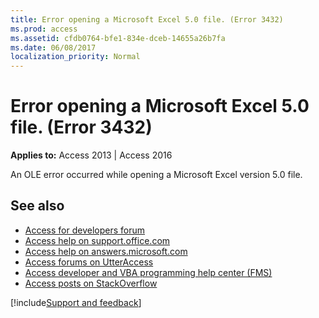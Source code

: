 ```yaml
---
title: Error opening a Microsoft Excel 5.0 file. (Error 3432)
ms.prod: access
ms.assetid: cfdb0764-bfe1-834e-dceb-14655a26b7fa
ms.date: 06/08/2017
localization_priority: Normal
---
```



# Error opening a Microsoft Excel 5.0 file. (Error 3432)

  

**Applies to:** Access 2013 | Access 2016

An OLE error occurred while opening a Microsoft Excel version 5.0 file.

## See also

- [Access for developers forum](https://social.msdn.microsoft.com/Forums/office/home?forum=accessdev)
- [Access help on support.office.com](https://support.office.com/search/results?query=Access)
- [Access help on answers.microsoft.com](https://answers.microsoft.com/)
- [Access forums on UtterAccess](https://www.utteraccess.com/forum/index.php?act=idx)
- [Access developer and VBA programming help center (FMS)](https://www.fmsinc.com/MicrosoftAccess/developer/)
- [Access posts on StackOverflow](https://stackoverflow.com/questions/tagged/ms-access)

[!include[Support and feedback](~/includes/feedback-boilerplate.md)]